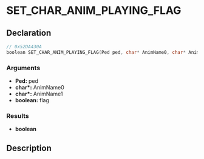 # SET_CHAR_ANIM_PLAYING_FLAG

## Declaration
```cpp
// 0x52DA430A
boolean SET_CHAR_ANIM_PLAYING_FLAG(Ped ped, char* AnimName0, char* AnimName1, boolean flag);
```

### Arguments
- **Ped:** ped
- **char\*:** AnimName0
- **char\*:** AnimName1
- **boolean:** flag

### Results
- **boolean**

## Description
